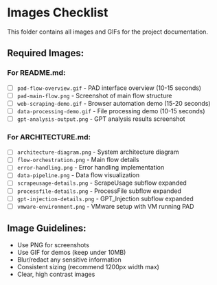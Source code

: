 # Images Checklist

This folder contains all images and GIFs for the project documentation.

## Required Images:

### For README.md:
- [ ] `pad-flow-overview.gif` - PAD interface overview (10-15 seconds)
- [ ] `pad-main-flow.png` - Screenshot of main flow structure
- [ ] `web-scraping-demo.gif` - Browser automation demo (15-20 seconds)
- [ ] `data-processing-demo.gif` - File processing demo (10-15 seconds)
- [ ] `gpt-analysis-output.png` - GPT analysis results screenshot

### For ARCHITECTURE.md:
- [ ] `architecture-diagram.png` - System architecture diagram
- [ ] `flow-orchestration.png` - Main flow details
- [ ] `error-handling.png` - Error handling implementation
- [ ] `data-pipeline.png` - Data flow visualization
- [ ] `scrapeusage-details.png` - ScrapeUsage subflow expanded
- [ ] `processfile-details.png` - ProcessFile subflow expanded
- [ ] `gpt-injection-details.png` - GPT_Injection subflow expanded
- [ ] `vmware-environment.png` - VMware setup with VM running PAD

## Image Guidelines:
- Use PNG for screenshots
- Use GIF for demos (keep under 10MB)
- Blur/redact any sensitive information
- Consistent sizing (recommend 1200px width max)
- Clear, high contrast images